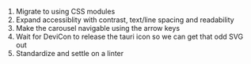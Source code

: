 1. Migrate to using CSS modules
2. Expand accessiblity with contrast, text/line spacing and readability
3. Make the carousel navigable using the arrow keys
4. Wait for DeviCon to release the tauri icon so we can get that odd SVG out
5. Standardize and settle on a linter